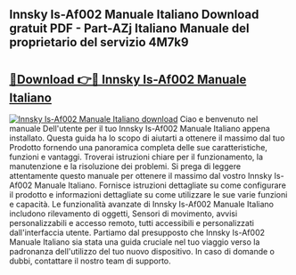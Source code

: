 ## Innsky Is-Af002 Manuale Italiano Download gratuit PDF - Part-AZj Italiano Manuale del proprietario del servizio 4M7k9

# <h2><a href="http://dfftf2x.blite.top/?on=Innsky+Is-Af002+Manuale+Italiano">🔗Download 👉🔴 Innsky Is-Af002 Manuale Italiano</a></h2>

[![Innsky Is-Af002 Manuale Italiano download](https://i.imgur.com/lujVjoI.png)](http://dfftf2x.blite.top/?on=Innsky+Is-Af002+Manuale+Italiano)
Ciao e benvenuto nel manuale Dell'utente per il tuo Innsky Is-Af002 Manuale Italiano appena installato. Questa guida ha lo scopo di aiutarti a ottenere il massimo dal tuo Prodotto fornendo una panoramica completa delle sue caratteristiche, funzioni e vantaggi. Troverai istruzioni chiare per il funzionamento, la manutenzione e la risoluzione dei problemi. Si prega di leggere attentamente questo manuale per ottenere il massimo dal vostro Innsky Is-Af002 Manuale Italiano. Fornisce istruzioni dettagliate su come configurare il prodotto e informazioni dettagliate su come utilizzare le sue varie funzioni e capacità. Le funzionalità avanzate di Innsky Is-Af002 Manuale Italiano includono rilevamento di oggetti, Sensori di movimento, avvisi personalizzabili e accesso remoto, tutti accessibili e personalizzati dall'interfaccia utente. Partiamo dal presupposto che Innsky Is-Af002 Manuale Italiano sia stata una guida cruciale nel tuo viaggio verso la padronanza dell'utilizzo del tuo nuovo dispositivo. In caso di domande o dubbi, contattare il nostro team di supporto.
